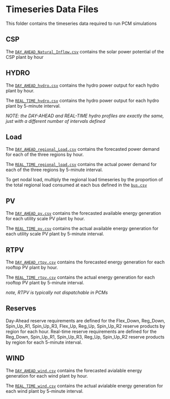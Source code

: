 # Timeseries Data Files
This folder contains the timeseries data required to run PCM simulations

## CSP
The [`DAY_AHEAD_Natural_Inflow.csv`](https://github.com/GridMod/RTS-GMLC/blob/master/RTS_Data/timeseries_data_files/CSP/DAY_AHEAD_Natural_Inflow.csv) contains the solar power potential of the CSP plant by hour

## HYDRO
The [`DAY_AHEAD_hydro.csv`](https://github.com/GridMod/RTS-GMLC/blob/master/RTS_Data/timeseries_data_files/Hydro/DAY_AHEAD_hydro.csv) contains the hydro power output for each hydro plant by hour.

The [`REAL_TIME_hydro.csv`](https://github.com/GridMod/RTS-GMLC/blob/master/RTS_Data/timeseries_data_files/HYDRO/REAL_TIME_hydro.csv) contains the hydro power output for each hydro plant by 5-minute interval.

*NOTE: the DAY-AHEAD and REAL-TIME hydro profiles are exactly the same, just with a different number of intervals defined*

## Load
The [`DAY_AHEAD_regional_Load.csv`](https://github.com/GridMod/RTS-GMLC/blob/master/RTS_Data/timeseries_data_files/Load/DAY_AHEAD_regional_Load.csv) contains the forecasted power demand for each of the three regions by hour.

The [`REAL_TIME_regional_load.csv`](https://github.com/GridMod/RTS-GMLC/blob/master/RTS_Data/timeseries_data_files/Load/REAL_TIME_regional_load.csv) contains the actual power demand for each of the three regions by 5-minute interval.

To get nodal load, multiply the regional load timeseries by the proportion of the total regional load consumed at each bus defined in the [`bus.csv`](https://github.com/GridMod/RTS-GMLC/blob/master/RTS_Data/SourceData/bus.csv)

## PV
The [`DAY_AHEAD_pv.csv`](https://github.com/GridMod/RTS-GMLC/blob/master/RTS_Data/timeseries_data_files/PV/DAY_AHEAD_pv.csv) contains the forecasted available energy generation for each utility scale PV plant by hour.

The [`REAL_TIME_pv.csv`](https://github.com/GridMod/RTS-GMLC/blob/master/RTS_Data/timeseries_data_files/PV/REAL_TIME_pv.csv) contains the actual available energy generation for each utility scale PV plant by 5-minute interval.

## RTPV
The [`DAY_AHEAD_rtpv.csv`](https://github.com/GridMod/RTS-GMLC/blob/master/RTS_Data/timeseries_data_files/RTPV/DAY_AHEAD_rtpv.csv) contains the forecasted energy generation for each rooftop PV plant by hour.

The [`REAL_TIME_rtpv.csv`](https://github.com/GridMod/RTS-GMLC/blob/master/RTS_Data/timeseries_data_files/RTPV/REAL_TIME_rtpv.csv) contains the actual  energy generation for each rooftop PV plant by 5-minute interval.

*note, RTPV is typically not dispatchable in PCMs*

## Reserves
Day-Ahead reserve requirements are defined for the Flex_Down, Reg_Down, Spin_Up_R1, Spin_Up_R3, Flex_Up, Reg_Up, Spin_Up_R2 reserve products by region for each hour.
Real-time reserve requirements are defined for the Reg_Down, Spin_Up_R1, Spin_Up_R3, Reg_Up, Spin_Up_R2 reserve products by region for each 5-minute interval. 

## WIND
The [`DAY_AHEAD_wind.csv`](https://github.com/GridMod/RTS-GMLC/blob/master/RTS_Data/timeseries_data_files/WIND/DAY_AHEAD_wind.csv) contains the forecasted avialable energy generation for each wind plant by hour.

The [`REAL_TIME_wind.csv`](https://github.com/GridMod/RTS-GMLC/blob/master/RTS_Data/timeseries_data_files/WIND/REAL_TIME_wind.csv) contains the actual avialable energy generation for each wind plant by 5-minute interval.
